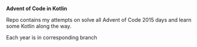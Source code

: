 **Advent of Code in Kotlin** 

Repo contains my attempts on solve all Advent of Code 2015 days and learn some Kotlin along the way. 

Each year is in corresponding branch
